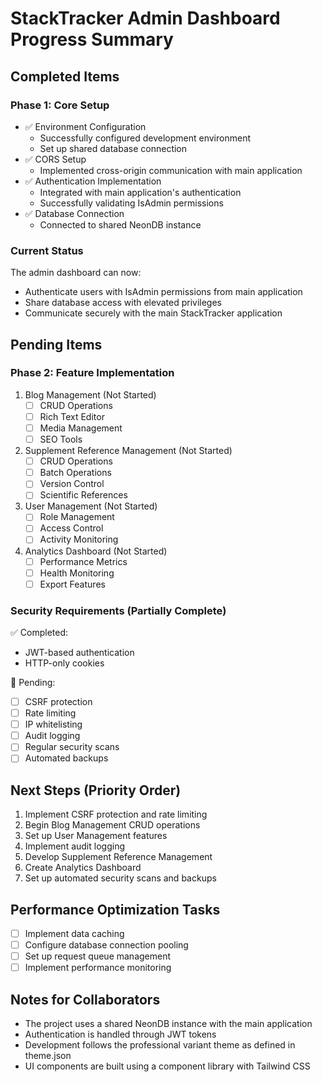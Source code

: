 
# StackTracker Admin Dashboard Progress Summary

## Completed Items

### Phase 1: Core Setup
- ✅ Environment Configuration
  - Successfully configured development environment
  - Set up shared database connection
- ✅ CORS Setup
  - Implemented cross-origin communication with main application
- ✅ Authentication Implementation
  - Integrated with main application's authentication
  - Successfully validating IsAdmin permissions
- ✅ Database Connection
  - Connected to shared NeonDB instance

### Current Status
The admin dashboard can now:
- Authenticate users with IsAdmin permissions from main application
- Share database access with elevated privileges
- Communicate securely with the main StackTracker application

## Pending Items

### Phase 2: Feature Implementation
1. Blog Management (Not Started)
   - [ ] CRUD Operations
   - [ ] Rich Text Editor
   - [ ] Media Management
   - [ ] SEO Tools

2. Supplement Reference Management (Not Started)
   - [ ] CRUD Operations
   - [ ] Batch Operations
   - [ ] Version Control
   - [ ] Scientific References

3. User Management (Not Started)
   - [ ] Role Management
   - [ ] Access Control
   - [ ] Activity Monitoring

4. Analytics Dashboard (Not Started)
   - [ ] Performance Metrics
   - [ ] Health Monitoring
   - [ ] Export Features

### Security Requirements (Partially Complete)
✅ Completed:
- JWT-based authentication
- HTTP-only cookies

🔄 Pending:
- [ ] CSRF protection
- [ ] Rate limiting
- [ ] IP whitelisting
- [ ] Audit logging
- [ ] Regular security scans
- [ ] Automated backups

## Next Steps (Priority Order)
1. Implement CSRF protection and rate limiting
2. Begin Blog Management CRUD operations
3. Set up User Management features
4. Implement audit logging
5. Develop Supplement Reference Management
6. Create Analytics Dashboard
7. Set up automated security scans and backups

## Performance Optimization Tasks
- [ ] Implement data caching
- [ ] Configure database connection pooling
- [ ] Set up request queue management
- [ ] Implement performance monitoring

## Notes for Collaborators
- The project uses a shared NeonDB instance with the main application
- Authentication is handled through JWT tokens
- Development follows the professional variant theme as defined in theme.json
- UI components are built using a component library with Tailwind CSS
